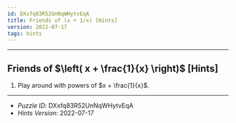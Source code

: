 ```yaml
---
id: DXxfq83R52UnNqWHytvEqA
title: Friends of (x + 1/x) [Hints]
version: 2022-07-17
tags: hints
---
```


--------------------------------------------------------------------------------------------

## Friends of $\left( x + \frac{1}{x} \right)$ [Hints]

1. Play around with powers of $x + \frac{1}{x}$.

--------------------------------------------------------------------------------------------

* _Puzzle ID_: DXxfq83R52UnNqWHytvEqA
* _Hints Version_: 2022-07-17
